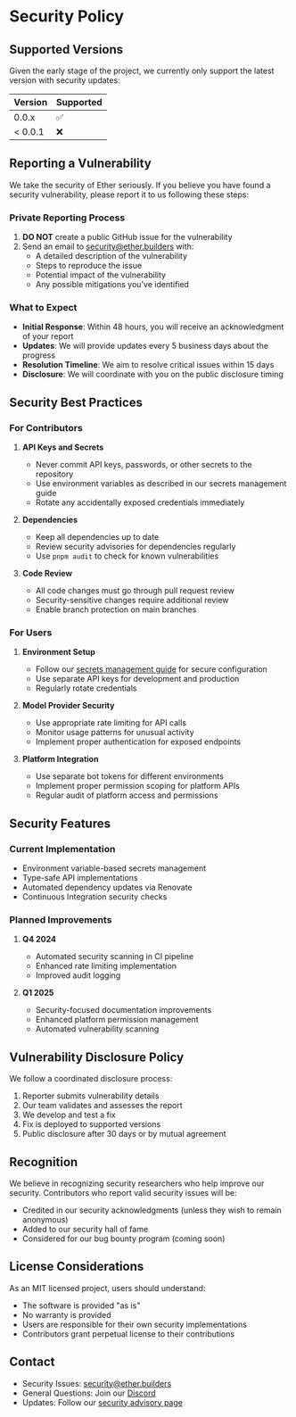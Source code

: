 

# Security Policy

## Supported Versions

Given the early stage of the project, we currently only support the latest version with security updates:

| Version | Supported          |
| ------- | ------------------ |
| 0.0.x   | :white_check_mark: |
| < 0.0.1 | :x:                |

## Reporting a Vulnerability

We take the security of Ether seriously. If you believe you have found a security vulnerability, please report it to us following these steps:

### Private Reporting Process

1. **DO NOT** create a public GitHub issue for the vulnerability
2. Send an email to security@ether.builders with:
    - A detailed description of the vulnerability
    - Steps to reproduce the issue
    - Potential impact of the vulnerability
    - Any possible mitigations you've identified

### What to Expect

- **Initial Response**: Within 48 hours, you will receive an acknowledgment of your report
- **Updates**: We will provide updates every 5 business days about the progress
- **Resolution Timeline**: We aim to resolve critical issues within 15 days
- **Disclosure**: We will coordinate with you on the public disclosure timing

## Security Best Practices

### For Contributors

1. **API Keys and Secrets**

    - Never commit API keys, passwords, or other secrets to the repository
    - Use environment variables as described in our secrets management guide
    - Rotate any accidentally exposed credentials immediately

2. **Dependencies**

    - Keep all dependencies up to date
    - Review security advisories for dependencies regularly
    - Use `pnpm audit` to check for known vulnerabilities

3. **Code Review**
    - All code changes must go through pull request review
    - Security-sensitive changes require additional review
    - Enable branch protection on main branches

### For Users

1. **Environment Setup**

    - Follow our [secrets management guide](docs/guides/secrets-management.md) for secure configuration
    - Use separate API keys for development and production
    - Regularly rotate credentials

2. **Model Provider Security**

    - Use appropriate rate limiting for API calls
    - Monitor usage patterns for unusual activity
    - Implement proper authentication for exposed endpoints

3. **Platform Integration**
    - Use separate bot tokens for different environments
    - Implement proper permission scoping for platform APIs
    - Regular audit of platform access and permissions

## Security Features

### Current Implementation

- Environment variable-based secrets management
- Type-safe API implementations
- Automated dependency updates via Renovate
- Continuous Integration security checks

### Planned Improvements

1. **Q4 2024**

    - Automated security scanning in CI pipeline
    - Enhanced rate limiting implementation
    - Improved audit logging

2. **Q1 2025**
    - Security-focused documentation improvements
    - Enhanced platform permission management
    - Automated vulnerability scanning

## Vulnerability Disclosure Policy

We follow a coordinated disclosure process:

1. Reporter submits vulnerability details
2. Our team validates and assesses the report
3. We develop and test a fix
4. Fix is deployed to supported versions
5. Public disclosure after 30 days or by mutual agreement

## Recognition

We believe in recognizing security researchers who help improve our security. Contributors who report valid security issues will be:

- Credited in our security acknowledgments (unless they wish to remain anonymous)
- Added to our security hall of fame
- Considered for our bug bounty program (coming soon)

## License Considerations

As an MIT licensed project, users should understand:

- The software is provided "as is"
- No warranty is provided
- Users are responsible for their own security implementations
- Contributors grant perpetual license to their contributions

## Contact

- Security Issues: security@ether.builders
- General Questions: Join our [Discord](https://discord.gg/Ether-Foundation)
- Updates: Follow our [security advisory page](https://github.com/etheros/ether/security/advisories)


